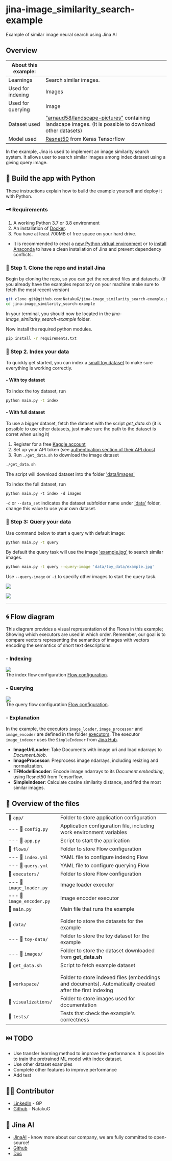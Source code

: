 # jina-image_similarity_search-example
Example of similar image neural search using Jina AI

## Overview
| About this example: |  |
| ------------- | ------------- |
| Learnings | Search similar images. |
| Used for indexing | Images |
| Used for querying | Image |
| Dataset used | ["arnaud58/landscape-pictures"](https://www.kaggle.com/arnaud58/landscape-pictures) containing landscape images. (It is possible to download other datasets)|
| Model used | [Resnet50](https://www.tensorflow.org/api_docs/python/tf/keras/applications/resnet50/ResNet50) from Keras Tensorflow|

In the example, Jina is used to implement an image similarity search system. It allows user to search similar images among index dataset using a giving query image.


## 🐍 Build the app with Python

These instructions explain how to build the example yourself and deploy it with Python.


### 🗝️ Requirements

1. A working Python 3.7 or 3.8 environment 
2. An installation of [Docker](https://docs.docker.com/get-docker/). 
3. You have at least 700MB of free space on your hard drive. 

- It is recommended to creat a [new Python virtual environment](https://docs.python.org/3/tutorial/venv.html) or to [install Anaconda](https://docs.anaconda.com/anaconda/install/index.html) to have a clean installation of Jina and prevent dependency conflicts.   

### 👾 Step 1. Clone the repo and install Jina

Begin by cloning the repo, so you can get the required files and datasets. (If you already have the examples repository on your machine make sure to fetch the most recent version)

```sh
git clone git@github.com:NatakuG/jina-image_similarity_search-example.git
cd jina-image_similarity_search-example
````
In your terminal, you should now be located in the *jina-image_similarity_search-example* folder. 

Now install the required python modules.

```sh
pip install -r requirements.txt
```



### 🏃 Step 2. Index your data
To quickly get started, you can index a [small toy dataset](data/toy_data) to make sure everything is working correctly. 

#### - **With toy dataset**
To index the toy dataset, run
```bash
python main.py -t index
```

#### - **With full dataset**

To use a bigger dataset, fetch the dataset with the script *get_data.sh* (it is possible to use other datasets, just make sure the path to the dataset is corret when using it)

1. Register for a free [Kaggle account](https://www.kaggle.com/account/login?phase=startRegisterTab&returnUrl=%2F)
2. Set up your API token (see [authentication section of their API docs](https://www.kaggle.com/docs/api))
3. Run `./get_data.sh` to download the image dataset

```sh
./get_data.sh 
```

The script will download dataset into the folder ['data/images'](data/images)

To index the full dataset, run

```shell
python main.py -t index -d images
```

`-d` or `--data_set` indicates the dataset subfolder name under ['data'](data) folder, change this value to use your own dataset.

### 🔎 Step 3: Query your data

Use command below to start a query with default image:

```sh
python main.py -t query
```

By default the query task will use the image ['example.jpg'](data/toy_data/example.jpg) to search similar images.

```sh
python main.py -t query --query-image 'data/toy_data/example.jpg'
```

Use `--query-image` or `-i` to specify other images to start the query task.

![](visualizations/search_result.png)

![](visualizations/compare_images.png)

_____

## 🌀 Flow diagram
This diagram provides a visual representation of the Flows in this example; Showing which executors are used in which order.
Remember, our goal is to compare vectors representing the semantics of images with vectors encoding the semantics of short text descriptions.

### - **Indexing**
![](visualizations/flow_index.png)  
The index flow configuration [Flow configuration](flows/query.yml).


### - **Querying**
![](visualizations/flow_query.png)  
The query flow configuration [Flow configuration](flows/query.yml).

### - **Explanation**

In the example, the executors `image_loader`, `image_processor` and `image_encoder` are defined in the folder [executors](executors). The executor `image_indexer` uses the `SimpleIndexer` from [Jina Hub](https://hub.jina.ai/executor/zb38xlt4).

- **ImageUriLoader**: Take Documents with image uri and load ndarrays to *Document.blob*.
- **ImageProcessor**: Preprocess image ndarrays, including resizing and normalization.
- **TFModelEncoder**: Encode image ndarrays to its *Document.embedding*, using Resnet50 from Tensorflow.
- **SimpleIndexer**: Calculate cosine similarity distance, and find the most similar images.

## 🔮 Overview of the files

|                      |                                                                                                                  |
| -------------------- | ---------------------------------------------------------------------------------------------------------------- |
| 📂 `app/`                  | Folder to store application configuration
| --- 📃 `config.py`         | Application configuration file, including work environment variables
| --- 📃 `app.py`            | Script to start the application 
| 📂 `flows/`                | Folder to store Flow configuration
| --- 📃 `index.yml`         | YAML file to configure indexing Flow
| --- 📃 `query.yml`         | YAML file to configure querying Flow 
| 📂 `executors/`            | Folder to store Flow configuration
| --- 📃 `image_loader.py`   | Image loader executor
| --- 📃 `image_encoder.py`  | Image encoder executor
| 📃 `main.py`               | Main file that runs the example
||
||
| 📂 `data/`                 | Folder to store the datasets for the example
| --- 📂 `toy-data/`         | Folder to store the toy dataset for the example
| --- 📂 `images/`           | Folder to store the dataset downloaded from **get_data.sh**
| 📃 `get_data.sh`           | Script to fetch example dataset
||
||
| 📂 `workspace/`            | Folder to store indexed files (embeddings and documents). Automatically created after the first indexing
| 📂 `visualizations/`       | Folder to store images used for documentation
| 📂 `tests/`      | Tests that check the example's correctness  |

## ⏭️ TODO

- Use transfer learning method to improve the performance. It is possible to train the pretrained ML model with index dataset.
- Use other dataset examples
- Complete other features to improve performance
- Add test


## 💁‍♂️ Contributor

- [LinkedIn](https://www.linkedin.com/in/peng-gao-fr/) - GP
- [Github](https://github.com/NatakuG) - NatakuG

## 🤖 Jina AI

- [JinaAI](https://jina.ai) - know more about our company, we are fully committed to open-source!
- [Github](https://github.com/jina-ai/jina)
- [Doc](https://docs.jina.ai/)
